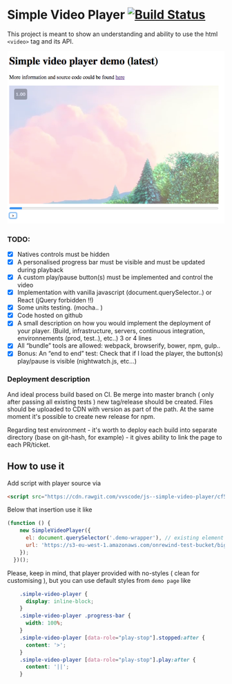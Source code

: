 # Simple Video Player [![Build Status](https://travis-ci.org/vvscode/js--simple-video-player.svg?branch=master)](https://travis-ci.org/vvscode/js--simple-video-player)

This project is meant to show an understanding and ability to use the html `<video>` tag and its API.

![Demo Screen](demo/screen.png)

### TODO:

* [x] Natives controls must be hidden
* [x] A personalised progress bar must be visible and must be updated during playback
* [x] A custom play/pause button(s) must be implemented and control the video
* [x] Implementation with vanilla javascript (document.querySelector..) or React (jQuery forbidden !!)
* [x] Some units testing. (mocha.. )
* [x] Code hosted on github
* [x] A small description on how you would implement the deployment of your player. (Build, infrastructure, servers, continuous integration, environnements (prod, test..), etc..) 3 or 4 lines
* [x] All “bundle” tools are allowed: webpack, browserify, bower, npm, gulp..
* [x] Bonus: An “end to end” test: Check that if I load the player, the button(s) play/pause is visible (nightwatch.js, etc...)

### Deployment description

And ideal process build based on CI. Be merge into master branch ( only after passing all existing tests ) new tag/release should be created.
Files should be uploaded to CDN with version as part of the path. At the same moment it's possible to create new release for npm.

Regarding test environment - it's worth to deploy each build into separate directory (base on git-hash, for example) - it gives ability to link the page to each PR/ticket.

## How to use it

Add script with player source via
```html
<script src="https://cdn.rawgit.com/vvscode/js--simple-video-player/cf550a2d/dist/simple-video-player.js"></script>
```

Below that insertion use it like

```javascript
(function () {
    new SimpleVideoPlayer({
      el: document.querySelector('.demo-wrapper'), // existing element for rendering to
      url: 'https://s3-eu-west-1.amazonaws.com/onrewind-test-bucket/big_buck_bunny.mp4' // url for the video
    });
  })();
```

Please, keep in mind, that player provided with no-styles ( clean for customising ), but you can use default styles from `demo page` like

```css
    .simple-video-player {
      display: inline-block;
    }
    .simple-video-player .progress-bar {
      width: 100%;
    }
    .simple-video-player [data-role="play-stop"].stopped:after {
      content: '>';
    }
    .simple-video-player [data-role="play-stop"].play:after {
      content: '||';
    }
```
